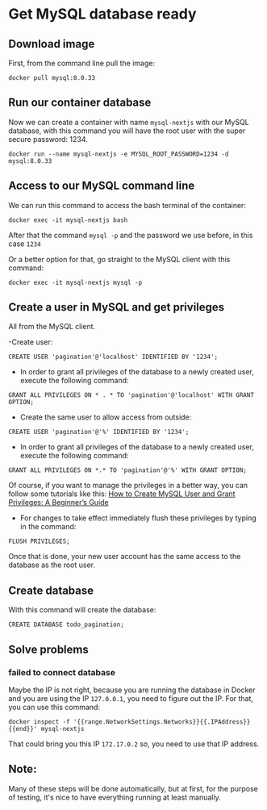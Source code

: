 # Get MySQL database ready

## Download image

First, from the command line pull the image:

```
docker pull mysql:8.0.33
```

## Run our container database

Now we can create a container with name `mysql-nextjs` with our MySQL database, with this command you will have the root user with the super secure password: 1234.
```
docker run --name mysql-nextjs -e MYSQL_ROOT_PASSWORD=1234 -d mysql:8.0.33
```

## Access to our MySQL command line

We can run this command to access the bash terminal of the container:
```
docker exec -it mysql-nextjs bash
```

After that the command `mysql -p` and the password we use before, in this case `1234`

Or a better option for that, go straight to the MySQL client with this command:

```
docker exec -it mysql-nextjs mysql -p
```

## Create a user in MySQL and get privileges

All from the MySQL client.

-Create user:
```
CREATE USER 'pagination'@'localhost' IDENTIFIED BY '1234';
```

- In order to grant all privileges of the database to a newly created user, execute the following command:

```
GRANT ALL PRIVILEGES ON * . * TO 'pagination'@'localhost' WITH GRANT OPTION;
```

- Create the same user to allow access from outside:

```
CREATE USER 'pagination'@'%' IDENTIFIED BY '1234';
```

- In order to grant all privileges of the database to a newly created user, execute the following command:

```
GRANT ALL PRIVILEGES ON *.* TO 'pagination'@'%' WITH GRANT OPTION;
```

Of course, if you want to manage the privileges in a better way, you can follow some tutorials like this:
[How to Create MySQL User and Grant Privileges: A Beginner’s Guide](https://www.hostinger.com/tutorials/mysql/how-create-mysql-user-and-grant-permissions-command-line)

- For changes to take effect immediately flush these privileges by typing in the command:

```
FLUSH PRIVILEGES;
```

Once that is done, your new user account has the same access to the database as the root user.

## Create database

With this command will create the database:

```
CREATE DATABASE todo_pagination;
```

## Solve problems

### failed to connect database

Maybe the IP is not right, because you are running the database in Docker and you are using the IP `127.0.0.1`, you need to figure out the IP. For that, you can use this command:

```
docker inspect -f '{{range.NetworkSettings.Networks}}{{.IPAddress}}{{end}}' mysql-nextjs
```
That could bring you this IP `172.17.0.2` so, you need to use that IP address.

## Note:

Many of these steps will be done automatically, but at first, for the purpose of testing, it's nice to have everything running at least manually.
